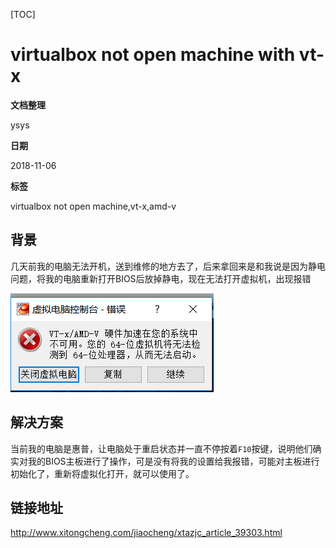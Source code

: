 [TOC]

# virtualbox not open machine with vt-x

**文档整理**

ysys

**日期**

2018-11-06

**标签**

virtualbox not open machine,vt-x,amd-v



## 背景

​	几天前我的电脑无法开机，送到维修的地方去了，后来拿回来是和我说是因为静电问题，将我的电脑重新打开BIOS后放掉静电，现在无法打开虚拟机，出现报错



![_](../../img_src/000/2018-11-06_202238.png)



## 解决方案



​	当前我的电脑是惠普，让电脑处于重启状态并一直不停按着`F10`按键，说明他们确实对我的BIOS主板进行了操作，可是没有将我的设置给我报错，可能对主板进行初始化了，重新将虚拟化打开，就可以使用了。



## 链接地址

http://www.xitongcheng.com/jiaocheng/xtazjc_article_39303.html